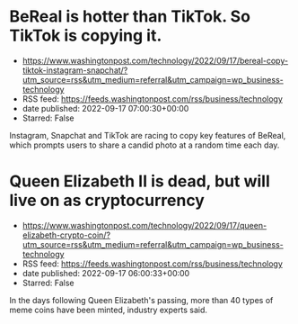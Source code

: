 # BeReal is hotter than TikTok. So TikTok is copying it.
 - https://www.washingtonpost.com/technology/2022/09/17/bereal-copy-tiktok-instagram-snapchat/?utm_source=rss&utm_medium=referral&utm_campaign=wp_business-technology
 - RSS feed: https://feeds.washingtonpost.com/rss/business/technology
 - date published: 2022-09-17 07:00:30+00:00
 - Starred: False

Instagram, Snapchat and TikTok are racing to copy key features of BeReal, which prompts users to share a candid photo at a random time each day.

# Queen Elizabeth II is dead, but will live on as cryptocurrency
 - https://www.washingtonpost.com/technology/2022/09/17/queen-elizabeth-crypto-coin/?utm_source=rss&utm_medium=referral&utm_campaign=wp_business-technology
 - RSS feed: https://feeds.washingtonpost.com/rss/business/technology
 - date published: 2022-09-17 06:00:33+00:00
 - Starred: False

In the days following Queen Elizabeth's passing, more than 40 types of meme coins have been minted, industry experts said.
